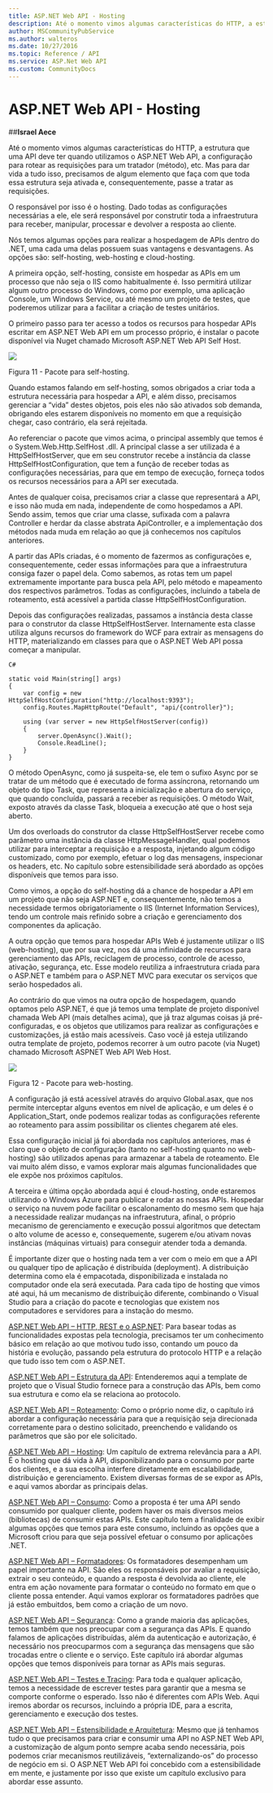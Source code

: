 ```yaml
---
title: ASP.NET Web API - Hosting
description: Até o momento vimos algumas características do HTTP, a estrutura que uma API deve ter quando utilizamos o ASP.NET Web API, a configuração para rotear as requisições para um tratador (método), etc. Mas para dar vida a tudo isso, precisamos de algum elemento que faça com que toda essa estrutura seja ativada e, consequentemente, passe a tratar as requisições.
author: MSCommunityPubService
ms.author: walteros
ms.date: 10/27/2016
ms.topic: Reference / API
ms.service: ASP.Net Web API
ms.custom: CommunityDocs
---
```


# ASP.NET Web API - Hosting

##**Israel Aece**

Até o momento vimos algumas características do HTTP, a estrutura que uma API deve ter quando utilizamos o ASP.NET Web API, a configuração para rotear as requisições para um tratador (método), etc. Mas para dar vida a tudo isso, precisamos de algum elemento que faça com que toda essa estrutura seja ativada e, consequentemente, passe a tratar as requisições.

O responsável por isso é o hosting. Dado todas as configurações necessárias a ele, ele será responsável por construtir toda a infraestrutura para receber, manipular, processar e devolver a resposta ao cliente.

Nós temos algumas opções para realizar a hospedagem de APIs dentro do .NET, uma cada uma delas possuem suas vantagens e desvantagens. As opções são: self-hosting, web-hosting e cloud-hosting.

A primeira opção, self-hosting, consiste em hospedar as APIs em um processo que não seja o IIS como habitualmente é. Isso permitirá utilizar algum outro processo do Windows, como por exemplo, uma aplicação Console, um Windows Service, ou até mesmo um projeto de testes, que poderemos utilizar para a facilitar a criação de testes unitários.

O primeiro passo para ter acesso a todos os recursos para hospedar APIs escritar em ASP.NET Web API em um processo próprio, é instalar o pacote disponível via Nuget chamado Microsoft ASP.NET Web API Self Host.

![](./img/IC674533.png)

Figura 11 - Pacote para self-hosting.

Quando estamos falando em self-hosting, somos obrigados a criar toda a estrutura necessária para hospedar a API, e além disso, precisamos gerenciar a “vida” destes objetos, pois eles não são ativados sob demanda, obrigando eles estarem disponíveis no momento em que a requisição chegar, caso contrário, ela será rejeitada.

Ao referenciar o pacote que vimos acima, o principal assembly que temos é o System.Web.Http.SelfHost .dll. A principal classe a ser utilizada é a HttpSelfHostServer, que em seu construtor recebe a instância da classe HttpSelfHostConfiguration, que tem a função de receber todas as configurações necessárias, para que em tempo de execução, forneça todos os recursos necessários para a API ser executada. 

Antes de qualquer coisa, precisamos criar a classe que representará a API, e isso não muda em nada, independente de como hospedamos a API. Sendo assim, temos que criar uma classe, sufixada com a palavra Controller e herdar da classe abstrata ApiController, e a implementação dos métodos nada muda em relação ao que já conhecemos nos capítulos anteriores.

A partir das APIs criadas, é o momento de fazermos as configurações e, consequentemente, ceder essas informações para que a infraestrutura consiga fazer o papel dela. Como sabemos, as rotas tem um papel extremamente importante para busca pela API, pelo método e mapeamento dos respectivos parâmetros. Todas as configurações, incluindo a tabela de roteamento, está acessível a partida classe HttpSelfHostConfiguration.

Depois das configurações realizadas, passamos a instância desta classe para o construtor da classe HttpSelfHostServer. Internamente esta classe utiliza alguns recursos do framework do WCF para extrair as mensagens do HTTP, materializando em classes para que o ASP.NET Web API possa começar a manipular.

```
C#

static void Main(string[] args)
{
    var config = new HttpSelfHostConfiguration("http://localhost:9393");
    config.Routes.MapHttpRoute("Default", "api/{controller}");

    using (var server = new HttpSelfHostServer(config))
    {
        server.OpenAsync().Wait();
        Console.ReadLine();
    }
}
```

O método OpenAsync, como já suspeita-se, ele tem o sufixo Async por se tratar de um método que é executado de forma assíncrona, retornando um objeto do tipo Task, que representa a inicialização e abertura do serviço, que quando concluída, passará a receber as requisições. O método Wait, exposto através da classe Task, bloqueia a execução até que o host seja aberto.

Um dos overloads do construtor da classe HttpSelfHostServer recebe como parâmetro uma instância da classe HttpMessageHandler, qual podemos utilizar para interceptar a requisição e a resposta, injetando algum código customizado, como por exemplo, efetuar o log das mensagens, inspecionar os headers, etc. No capítulo sobre estensibilidade será abordado as opções disponíveis que temos para isso.

Como vimos, a opção do self-hosting dá a chance de hospedar a API em um projeto que não seja ASP.NET e, consequentemente, não temos a necessidade termos obrigatoriamente o IIS (Internet Information Services), tendo um controle mais refinido sobre a criação e gerenciamento dos componentes da aplicação.

A outra opção que temos para hospedar APIs Web é justamente utilizar o IIS (web-hosting), que por sua vez, nos dá uma infinidade de recursos para gerenciamento das APIs, reciclagem de processo, controle de acesso, ativação, segurança, etc. Esse modelo reutiliza a infraestrutura criada para o ASP.NET e também para o ASP.NET MVC para executar os serviços que serão hospedados ali.

Ao contrário do que vimos na outra opção de hospedagem, quando optamos pelo ASP.NET, é que já temos uma template de projeto disponível chamada Web API (mais detalhes acima), que já traz algumas coisas já pré-configuradas, e os objetos que utilizamos para realizar as configurações e customizações, já estão mais acessíveis. Caso você já esteja utilizando outra template de projeto, podemos recorrer à um outro pacote (via Nuget) chamado Microsoft ASPNET Web API Web Host.

![](./img/IC674534.png)

Figura 12 - Pacote para web-hosting.

A configuração já está acessível através do arquivo Global.asax, que nos permite interceptar alguns eventos em nível de aplicação, e um deles é o Application_Start, onde podemos realizar todas as configurações referente ao roteamento para assim possibilitar os clientes chegarem até eles. 

Essa configuração inicial já foi abordada nos capítulos anteriores, mas é claro que o objeto de configuração (tanto no self-hosting quanto no web-hosting) são utilizados apenas para armazenar a tabela de roteamento. Ele vai muito além disso, e vamos explorar mais algumas funcionalidades que ele expõe nos próximos capítulos.

A terceira e última opção abordada aqui é cloud-hosting, onde estaremos utilizando o Windows Azure para publicar e rodar as nossas APIs. Hospedar o serviço na nuvem pode facilitar o escalonamento do mesmo sem que haja a necessidade realizar mudanças na infraestrutura, afinal, o próprio mecanismo de gerenciamento e execução possui algoritmos que detectam o alto volume de acesso e, consequemente, sugerem e/ou ativam novas instâncias (máquinas virtuais) para conseguir atender toda a demanda.

É importante dizer que o hosting nada tem a ver com o meio em que a API ou qualquer tipo de aplicação é distribuída (deployment). A distribuição determina como ela é empacotada, disponibilizada e instalada no computador onde ela será executada. Para cada tipo de hosting que vimos até aqui, há um mecanismo de distribuição diferente, combinando o Visual Studio para a criação do pacote e tecnologias que existem nos computadores e servidores para a instação do mesmo.

[ASP.NET Web API – HTTP, REST e o ASP.NET](https://msdn.microsoft.com/pt-br/library/dn369238.aspx): Para basear todas as funcionalidades expostas pela tecnologia, precisamos ter um conhecimento básico em relação ao que motivou tudo isso, contando um pouco da história e evolução, passando pela estrutura do protocolo HTTP e a relação que tudo isso tem com o ASP.NET.

[ASP.NET Web API – Estrutura da API](https://msdn.microsoft.com/pt-br/library/dn376302.aspx): Entenderemos aqui a template de projeto que o Visual Studio fornece para a construção das APIs, bem como sua estrutura e como ela se relaciona ao protocolo.

[ASP.NET Web API – Roteamento](https://msdn.microsoft.com/pt-br/library/dn376303.aspx): Como o próprio nome diz, o capítulo irá abordar a configuração necessária para que a requisição seja direcionada corretamente para o destino solicitado, preenchendo e validando os parâmetros que são por ele solicitado.

[ASP.NET Web API – Hosting](https://msdn.microsoft.com/pt-br/library/dn376304.aspx): Um capítulo de extrema relevância para a API. É o hosting que dá vida à API, disponibilizando para o consumo por parte dos clientes, e a sua escolha interfere diretamente em escalabilidade, distribuição e gerenciamento. Existem diversas formas de se expor as APIs, e aqui vamos abordar as principais delas.

[ASP.NET Web API – Consumo](https://msdn.microsoft.com/pt-br/library/dn376305.aspx): Como a proposta é ter uma API sendo consumido por qualquer cliente, podem haver os mais diversos meios (bibliotecas) de consumir estas APIs. Este capítulo tem a finalidade de exibir algumas opções que temos para este consumo, incluindo as opções que a Microsoft criou para que seja possível efetuar o consumo por aplicações .NET.

[ASP.NET Web API – Formatadores](https://msdn.microsoft.com/pt-br/library/dn376306.aspx): Os formatadores desempenham um papel importante na API. São eles os responsáveis por avaliar a requisição, extrair o seu conteúdo, e quando a resposta é devolvida ao cliente, ele entra em ação novamente para formatar o conteúdo no formato em que o cliente possa entender. Aqui vamos explorar os formatadores padrões que já estão embuitdos, bem como a criação de um novo.

[ASP.NET Web API – Segurança](https://msdn.microsoft.com/pt-br/library/dn376307.aspx): Como a grande maioria das aplicações, temos também que nos preocupar com a segurança das APIs. E quando falamos de aplicações distribuídas, além da autenticação e autorização, é necessário nos preocuparmos com a segurança das mensagens que são trocadas entre o cliente e o serviço. Este capítulo irá abordar algumas opções que temos disponíveis para tornar as APIs mais seguras.

[ASP.NET Web API – Testes e Tracing](https://msdn.microsoft.com/pt-br/library/dn376309.aspx): Para toda e qualquer aplicação, temos a necessidade de escrever testes para garantir que a mesma se comporte conforme o esperado. Isso não é diferentes com APIs Web. Aqui iremos abordar os recursos, incluindo a própria IDE, para a escrita, gerenciamento e execução dos testes.

[ASP.NET Web API – Estensibilidade e Arquitetura](https://msdn.microsoft.com/pt-br/library/dn376308.aspx): Mesmo que já tenhamos tudo o que precisamos para criar e consumir uma API no ASP.NET Web API, a customização de algum ponto sempre acaba sendo necessária, pois podemos criar mecanismos reutilizáveis, “externalizando-os” do processo de negócio em si. O ASP.NET Web API foi concebido com a estensibilidade em mente, e justamente por isso que existe um capítulo exclusivo para abordar esse assunto.
